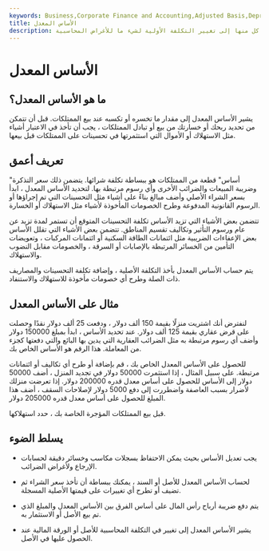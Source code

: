 ```yaml
---
keywords: Business,Corporate Finance and Accounting,Adjusted Basis,Depreciation,Impact Fees,Mortgage,Tax Credits
title: الأساس المعدل
description: يحتوي الأساس المعدل على عدة تطبيقات في التمويل ، يشير كل منها إلى تغيير التكلفة الأولية لشيء ما للأغراض المحاسبية.
---
```


# الأساس المعدل
## ما هو الأساس المعدل؟

يشير الأساس المعدل إلى مقدار ما تخسره أو تكسبه عند بيع الممتلكات. قبل أن تتمكن من تحديد ربحك أو خسارتك من بيع أو تبادل الممتلكات ، يجب أن تأخذ في الاعتبار أشياء مثل الاستهلاك أو الأموال التي استثمرتها في تحسينات على الممتلكات قبل بيعها.

## تعريف أعمق

"أساس" قطعة من الممتلكات هو ببساطة تكلفة شرائها. يتضمن ذلك سعر التذكرة وضريبة المبيعات والضرائب الأخرى وأي رسوم مرتبطة بها. لتحديد الأساس المعدل ، ابدأ بسعر الشراء الأصلي وأضف مبالغ بناءً على أشياء مثل التحسينات التي تم إجراؤها أو الرسوم القانونية المدفوعة وطرح الخصومات المأخوذة لأشياء مثل الاستهلاك أو الخسارة.

تتضمن بعض الأشياء التي تزيد الأساس تكلفة التحسينات المتوقع أن تستمر لمدة تزيد عن عام ورسوم التأثير وتكاليف تقسيم المناطق. تتضمن بعض الأشياء التي تقلل الأساس بعض الإعفاءات الضريبية مثل ائتمانات الطاقة السكنية أو ائتمانات المركبات ، وتعويضات التأمين من الخسائر المرتبطة بالإصابات أو السرقة ، والخصومات مقابل النضوب والاستهلاك.

يتم حساب الأساس المعدل بأخذ التكلفة الأصلية ، وإضافة تكلفة التحسينات والمصاريف ذات الصلة وطرح أي خصومات مأخوذة للاستهلاك والاستنفاد.

## مثال على الأساس المعدل

لنفترض أنك اشتريت منزلًا بقيمة 150 ألف دولار ، ودفعت 25 ألف دولار نقدًا وحصلت على قرض عقاري بقيمة 125 ألف دولار. عند تحديد الأساس ، ابدأ بمبلغ 150000 دولار وأضف أي رسوم مرتبطة به مثل الضرائب العقارية التي يدين بها البائع والتي دفعتها كجزء من المعاملة. هذا الرقم هو الأساس الخاص بك.

للحصول على الأساس المعدل الخاص بك ، قم بإضافة أو طرح أي تكاليف أو ائتمانات مرتبطة. على سبيل المثال ، إذا استثمرت 50000 دولار في تجديد المنزل ، أضف 50000 دولار إلى الأساس للحصول على أساس معدل قدره 200000 دولار. إذا تعرضت منزلك لأضرار بسبب العاصفة واضطررت إلى دفع 5000 دولار لإصلاحات السقف ، أضف هذا المبلغ للحصول على أساس معدل قدره 205000 دولار.

قبل بيع الممتلكات المؤجرة الخاصة بك ، حدد استهلاكها.

## يسلط الضوء

- يجب تعديل الأساس بحيث يمكن الاحتفاظ بسجلات مكاسب وخسائر دقيقة لحسابات الإرجاع ولأغراض الضرائب.

- لحساب الأساس المعدل للأصل أو السند ، يمكنك ببساطة أن تأخذ سعر الشراء ثم تضيف أو تطرح أي تغييرات على قيمتها الأصلية المسجلة.

- يتم دفع ضريبة أرباح رأس المال على أساس الفرق بين الأساس المعدل والمبلغ الذي تم بيع الأصل أو الاستثمار به.

- يشير الأساس المعدل إلى تغيير في التكلفة المحاسبية للأصل أو الورقة المالية عند الحصول عليها في الأصل.

